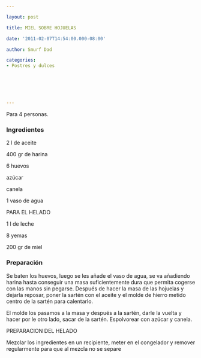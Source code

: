 ```yaml
---

layout: post

title: MIEL SOBRE HOJUELAS

date: '2011-02-07T14:54:00.000-08:00'

author: Smurf Dad

categories:
- Postres y dulces






---
```


Para 4 personas.

<h3>Ingredientes</h3>

2 l de aceite

400 gr de harina

6 huevos

azúcar

canela

1 vaso de agua

PARA EL HELADO

1 l de leche

8 yemas

200 gr de miel

<h3>Preparación</h3>

Se baten los huevos, luego se les añade el vaso de agua, se va añadiendo harina hasta conseguir una masa suficientemente dura que permita cogerse con las manos sin pegarse. Después de hacer la masa de las hojuelas y dejarla reposar, poner la sartén con el aceite y el molde de hierro metido centro de la sartén para calentarlo.

El molde los pasamos a la masa y después a la sartén, darle la vuelta y hacer por le otro lado, sacar de la sartén. Espolvorear con azúcar y canela.

PREPARACION DEL HELADO

Mezclar los ingredientes en un recipiente, meter en el congelador y remover regularmente para que al mezcla no se separe